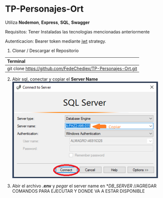 # TP-Personajes-Ort
Utiliza **Nodemon**, **Express**, **SQL**, **Swagger**

Requisitos: Tener Instaladas las tecnologias mencionadas anteriormente

Autenticacion: Bearer token mediante [jwt](https://jwt.io/) strategy.  

1. Clonar / Descargar el Repositorio
   
| Terminal |
| :---     |
| git clone https://github.com/FedeChediex/TP-Personajes-Ort.git |

2. Abir sql, conectar y copiar el  **Server Name**
![](/ReadmeImg/Sql-Server-Name.PNG)

3. Abir el archivo **.env** y *pegar* el server name en **DB_SERVER*
//AGREGAR COMANDOS PARA EJECUTAR Y DONDE VA A ESTAR DISPONIBLE
	

